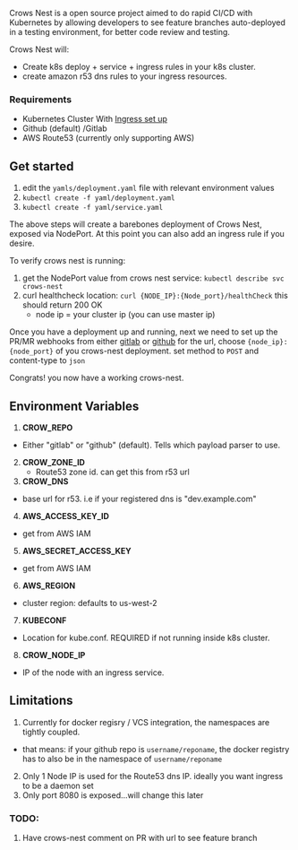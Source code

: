 Crows Nest is a open source project aimed to do rapid CI/CD with Kubernetes by allowing developers to
see feature branches auto-deployed in a testing environment, for better code review
and testing.


Crows Nest will:
* Create k8s deploy + service + ingress rules in your k8s cluster.
* create amazon r53 dns rules to your ingress resources.



### Requirements

* Kubernetes Cluster With [Ingress set up](https://github.com/kubernetes/ingress)
* Github (default) /Gitlab
* AWS Route53 (currently only supporting AWS)

## Get started

1. edit the `yamls/deployment.yaml` file with relevant environment values
2. `kubectl create -f yaml/deployment.yaml`
3. `kubectl create -f yaml/service.yaml`

The above steps will create a barebones deployment of Crows Nest, exposed via NodePort. At this point
you can also add an ingress rule if you desire.

To verify crows nest is running:

1. get the NodePort value from crows nest service: `kubectl describe svc crows-nest`
2. curl healthcheck location: `curl {NODE_IP}:{Node_port}/healthCheck` this should return 200 OK
    * node ip = your cluster ip (you can use master ip)

Once you have a deployment up and running, next we need to set up the PR/MR webhooks
from either [gitlab](https://docs.gitlab.com/ce/user/project/integrations/webhooks.html) or [github](https://developer.github.com/webhooks/creating/)
for the url, choose `{node_ip}:{node_port}` of you crows-nest deployment. set method to `POST` and content-type to `json`

Congrats! you now have a working crows-nest.

## Environment Variables
1. **CROW_REPO**
 * Either "gitlab" or "github" (default). Tells which payload parser to use.
2. **CROW_ZONE_ID**
    * Route53 zone id. can get this from r53 url
3. **CROW_DNS**
 * base url for r53. i.e if your registered dns is "dev.example.com"
4. **AWS_ACCESS_KEY_ID**
 * get from AWS IAM
5. **AWS_SECRET_ACCESS_KEY**
 * get from AWS IAM
6. **AWS_REGION**
 * cluster region: defaults to us-west-2
7. **KUBECONF**
 * Location for kube.conf. REQUIRED if not running inside k8s cluster.
8. **CROW_NODE_IP**
 * IP of the node with an ingress service.

## Limitations
1. Currently for docker regisry / VCS integration, the namespaces are tightly coupled.
 * that means: if your github repo is `username/reponame`, the docker registry has to also be in the namespace of `username/reponame`
2. Only 1 Node IP is used for the Route53 dns IP. ideally you want ingress to be a daemon set
3. Only port 8080 is exposed...will change this later



### TODO:
1. Have crows-nest comment on PR with url to see feature branch